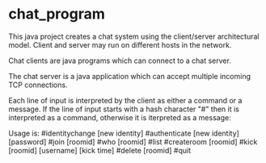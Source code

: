 # chat_program

This java project creates a chat system using the client/server architectural model.  Client and server may run on different hosts in the network.

Chat clients are java programs which can connect to a chat server.

The chat server is a java application which can accept multiple incoming TCP connections.

Each line of input is interpreted by the client as either a command or a message.  If the line of input starts with a hash character "#" then it is interpreted as a command, otherwise it is iterpreted as a message:

Usage is:
 	#identitychange [new identity]
 	#authenticate [new identity] [password]
	#join [roomid]
	#who [roomid]
	#list
	#createroom [roomid]
	#kick [roomid] [username] [kick time]
	#delete [roomid]
	#quit

